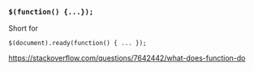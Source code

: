 ### `$(function() {...});`

Short for

```
$(document).ready(function() { ... });
```

https://stackoverflow.com/questions/7642442/what-does-function-do